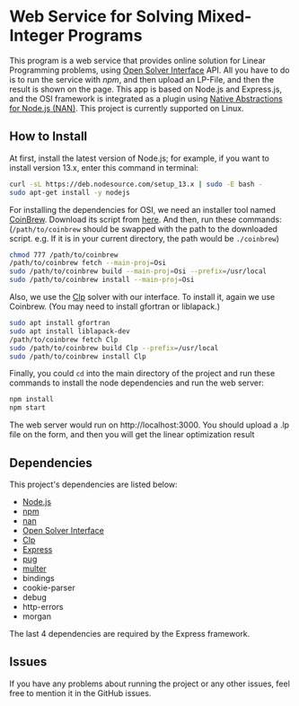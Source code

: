 # Web Service for Solving Mixed-Integer Programs
This program is a web service that provides online solution for Linear Programming problems, using [Open Solver Interface](https://github.com/coin-or/Osi) API.
All you have to do is to run the service with *npm*, and then upload an LP-File, and then the result is shown on the page.
This app is based on Node.js and Express.js, and the OSI framework is integrated as a plugin using [Native Abstractions for Node.js (NAN)](https://github.com/nodejs/nan).
This project is currently supported on Linux.
## How to Install
At first, install the latest version of Node.js; for example, if you want to install version 13.x, enter this command in terminal: 
```bash
curl -sL https://deb.nodesource.com/setup_13.x | sudo -E bash -
sudo apt-get install -y nodejs
```
For installing the dependencies for OSI, we need an installer tool named [CoinBrew](https://coin-or.github.io/coinbrew/). Download its script from [here](https://raw.githubusercontent.com/coin-or/coinbrew/master/coinbrew).
And then, run these commands: (`/path/to/coinbrew` should be swapped with the path to the downloaded script. e.g. If it is in your current directory, the path would be `./coinbrew`)
```bash
chmod 777 /path/to/coinbrew
/path/to/coinbrew fetch --main-proj=Osi
sudo /path/to/coinbrew build --main-proj=Osi --prefix=/usr/local
sudo /path/to/coinbrew install --main-proj=Osi
```
Also, we use the [Clp](https://www.github.com/coin-or/Clp) solver with our interface. To install it, again we use Coinbrew. (You may need to install gfortran or liblapack.)
```bash
sudo apt install gfortran
sudo apt install liblapack-dev
/path/to/coinbrew fetch Clp
sudo /path/to/coinbrew build Clp --prefix=/usr/local
sudo /path/to/coinbrew install Clp
```
Finally, you could `cd` into the main directory of the project and run these commands to install the node dependencies and run the web server:
```bash
npm install
npm start
```
The web server would run on http://localhost:3000. You should upload a .lp file on the form, and then you will get the linear optimization result
## Dependencies
This project's dependencies are listed below:
- [Node.js](https://github.com/nodejs/node)
- [npm](https://github.com/npm/cli)
- [nan](https://github.com/nodejs/nan)
- [Open Solver Interface](https://github.com/coin-or/Osi)
- [Clp](https://www.github.com/coin-or/Clp)
- [Express](https://github.com/expressjs/express)
- [pug](https://github.com/pugjs/pug)
- [multer](https://github.com/expressjs/multer)
- bindings
- cookie-parser
- debug
- http-errors
- morgan

The last 4 dependencies are required by the Express framework.
## Issues
If you have any problems about running the project or any other issues, feel free to mention it in the GitHub issues.

